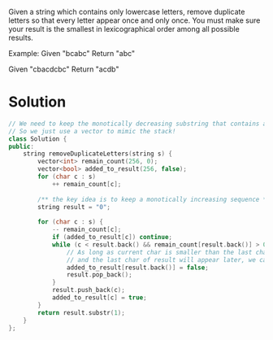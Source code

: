 Given a string which contains only lowercase letters, remove duplicate letters so that every letter appear once and only once. You must make sure your result is the smallest in lexicographical order among all possible results.

Example:
Given "bcabc"
Return "abc"

Given "cbacdcbc"
Return "acdb"

# Solution
  
```cpp
// We need to keep the monotically decreasing substring that contains all the char in the s. 
// So we just use a vector to mimic the stack!
class Solution {
public:
    string removeDuplicateLetters(string s) {
        vector<int> remain_count(256, 0);
        vector<bool> added_to_result(256, false);
        for (char c : s)
            ++ remain_count[c];
        
        /** the key idea is to keep a monotically increasing sequence **/
        string result = "0";
        
        for (char c : s) {
            -- remain_count[c];
            if (added_to_result[c]) continue;
            while (c < result.back() && remain_count[result.back()] > 0) {
                // As long as current char is smaller than the last char of current result
                // and the last char of result will appear later, we can safely pop the last char out
                added_to_result[result.back()] = false;
                result.pop_back();
            }
            result.push_back(c);
            added_to_result[c] = true;
        }
        return result.substr(1);
    }
};
```
